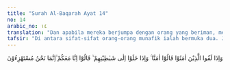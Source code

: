 ```yaml
---
title: "Surah Al-Baqarah Ayat 14"
no: 14
arabic_no: ١٤
translation: "Dan apabila mereka berjumpa dengan orang yang beriman, mereka berkata, “Kami telah beriman.” Tetapi apabila mereka kembali kepada setan-setan (para pemimpin) mereka, mereka berkata, “Sesungguhnya kami bersama kamu, kami hanya berolok-olok.”"
tafsir: "Di antara sifat-sifat orang-orang munafik ialah bermuka dua. Jika mereka bertemu dengan orang-orang Islam mereka menyatakan keislamannya, dengan demikian mereka memperoleh segala apa yang diperoleh kaum Muslimin pada umumnya. Tapi bila berada di tengah teman-teman (setan-setan) mereka, mereka pun menjelaskan apa yang telah mereka lakukan itu sebenarnya hanyalah untuk memperdaya dan memperolok-olokkan kaum Muslimin. Itikad mereka tidak berubah, mereka tetap dalam agama mereka.\n\nKata \"setan\" berasal dari kata syatana artinya \"jauh\", setan berarti \"yang amat jauh\". Orang-orang munafik itu dikatakan setan karena mereka amat jauh dari petunjuk Allah, jauh dari kebajikan dan kebaikan. Setan itu mungkin berupa manusia atau jin, seperti tersebut dalam firman Allah swt:\n\nDan demikianlah untuk setiap nabi Kami menjadikan musuh yang terdiri dari setan-setan manusia dan jin, sebagian mereka membisikkan kepada sebagian yang lain perkataan yang indah sebagai tipuan. (al-An'am/6: 112)"
---
```

وَاِذَا لَقُوا الَّذِيْنَ اٰمَنُوْا قَالُوْٓا اٰمَنَّا ۚ وَاِذَا خَلَوْا اِلٰى شَيٰطِيْنِهِمْ ۙ قَالُوْٓا اِنَّا مَعَكُمْ  ۙاِنَّمَا نَحْنُ مُسْتَهْزِءُوْنَ